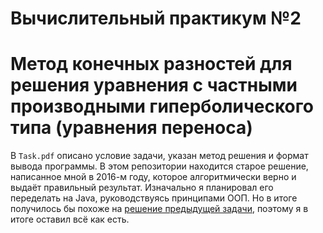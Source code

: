 # Вычислительный практикум №2  
# Метод конечных разностей для решения уравнения с частными производными гиперболического типа (уравнения переноса)

В `Task.pdf` описано условие задачи, указан метод решения и формат вывода программы. В этом репозитории находится старое решение, написанное мной в 2016-м году, которое алгоритмически верно и выдаёт правильный результат. Изначально я планировал его переделать на Java, руководствуясь принципами ООП. Но в итоге получилось бы похоже на [решение предыдущей задачи][1], поэтому я в итоге оставил всё как есть.

[1]: https://github.com/marcus-kazlauskas/Practicum_1_reworked
